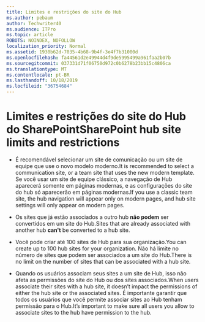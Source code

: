 ```yaml
---
title: Limites e restrições do site do Hub
ms.author: pebaum
author: Techwriter40
ms.audience: ITPro
ms.topic: article
ROBOTS: NOINDEX, NOFOLLOW
localization_priority: Normal
ms.assetid: 1930b62d-7035-4b68-9b4f-3e4f7b31000d
ms.openlocfilehash: fa44561d2e49944d4f9de5995499a961faa2b07b
ms.sourcegitcommit: 037331d71f06750d972c0b6278b23bb15c4806ca
ms.translationtype: MT
ms.contentlocale: pt-BR
ms.lasthandoff: 10/18/2019
ms.locfileid: "36754684"
---
```

# <a name="sharepoint-hub-site-limits-and-restrictions"></a><span data-ttu-id="4197c-102">Limites e restrições do site do Hub do SharePoint</span><span class="sxs-lookup"><span data-stu-id="4197c-102">SharePoint hub site limits and restrictions</span></span>

- <span data-ttu-id="4197c-103">É recomendável selecionar um site de comunicação ou um site de equipe que use o novo modelo moderno.</span><span class="sxs-lookup"><span data-stu-id="4197c-103">It is recommended to select a communication site, or a team site that uses the new modern template.</span></span> <span data-ttu-id="4197c-104">Se você usar um site de equipe clássico, a navegação de Hub aparecerá somente em páginas modernas, e as configurações do site do hub só aparecerão em páginas modernas.</span><span class="sxs-lookup"><span data-stu-id="4197c-104">If you use a classic team site, the hub navigation will appear only on modern pages, and hub site settings will only appear on modern pages.</span></span>

- <span data-ttu-id="4197c-105">Os sites que já estão associados a outro hub **não podem** ser convertidos em um site do Hub.</span><span class="sxs-lookup"><span data-stu-id="4197c-105">Sites that are already associated with another hub **can't** be converted to a hub site.</span></span>

- <span data-ttu-id="4197c-106">Você pode criar até 100 sites de Hub para sua organização.</span><span class="sxs-lookup"><span data-stu-id="4197c-106">You can create up to 100 hub sites for your organization.</span></span> <span data-ttu-id="4197c-107">Não há limite no número de sites que podem ser associados a um site do Hub.</span><span class="sxs-lookup"><span data-stu-id="4197c-107">There is no limit on the number of sites that can be associated with a hub site.</span></span>

- <span data-ttu-id="4197c-108">Quando os usuários associam seus sites a um site de Hub, isso não afeta as permissões do site do Hub ou dos sites associados.</span><span class="sxs-lookup"><span data-stu-id="4197c-108">When users associate their sites with a hub site, it doesn’t impact the permissions of either the hub site or the associated sites.</span></span> <span data-ttu-id="4197c-109">É importante garantir que todos os usuários que você permite associar sites ao Hub tenham permissão para o Hub.</span><span class="sxs-lookup"><span data-stu-id="4197c-109">It’s important to make sure all users you allow to associate sites to the hub have permission to the hub.</span></span>

